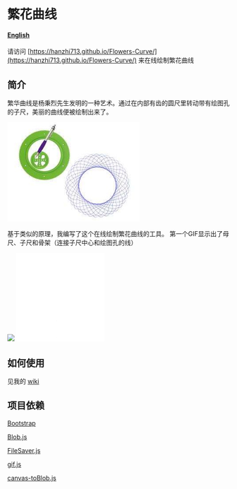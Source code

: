 # 繁花曲线

#### [English](README.md)

请访问 [https://hanzhi713.github.io/Flowers-Curve/](https://hanzhi713.github.io/Flowers-Curve/) 来在线绘制繁花曲线

## 简介

繁华曲线是杨秉烈先生发明的一种艺术。通过在内部有齿的圆尺里转动带有绘图孔的子尺，美丽的曲线便被绘制出来了。

![demo](docs/demo.jpg)

基于类似的原理，我编写了这个在线绘制繁花曲线的工具。
第一个GIF显示出了母尺、子尺和骨架（连接子尺中心和绘图孔的线）

<img src="docs/demo.gif" width="200px"/>  <img src="docs/demo-no-skeleton.gif" width="200px"/>

## 如何使用

见我的 [wiki](https://github.com/hanzhi713/Flowers-Curve/wiki)

## 项目依赖

[Bootstrap](https://github.com/twbs/bootstrap)

[Blob.js](https://github.com/eligrey/Blob.js)

[FileSaver.js](https://github.com/eligrey/FileSaver.js)

[gif.js](https://github.com/jnordberg/gif.js)

[canvas-toBlob.js](https://github.com/eligrey/canvas-toBlob.js)
